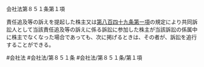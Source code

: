 会社法第８５１条第１項

責任追及等の訴えを提起した株主又は[第八百四十九条第一項](会社法＿＿＿＿第８４９条第１項)の規定により共同訴訟人として当該責任追及等の訴えに係る訴訟に参加した株主が当該訴訟の係属中に株主でなくなった場合であっても、次に掲げるときは、その者が、訴訟を追行することができる。

#会社法
#会社法/第８５１条
#会社法/第８５１条/第１項
